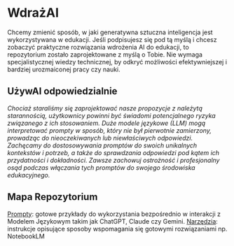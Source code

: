 # WdrażAI
Chcemy zmienić sposób, w jaki generatywna sztuczna inteligencja jest wykorzystywana w edukacji. Jeśli podpisujesz się pod tą myślą i chcesz zobaczyć praktyczne rozwiązania wdrożenia AI do edukacji, to repozytorium zostało zaprojektowane z myślą o Tobie. Nie wymaga specjalistycznej wiedzy technicznej, by odkryć możliwości efektywniejszej i bardziej urozmaiconej pracy czy nauki.

## UżywAI odpowiedzialnie
*Chociaż staraliśmy się zaprojektować nasze propozycje z należytą starannością, użytkownicy powinni być świadomi potencjalnego ryzyka związanego z ich stosowaniem. Duże modele językowe (LLM) mogą interpretować prompty w sposób, który nie był pierwotnie zamierzony, prowadząc do nieoczekiwanych lub niewłaściwych odpowiedzi. Zachęcamy do dostosowywania promptów do swoich unikalnych kontekstów i potrzeb, a także do sprawdzania odpowiedzi pod kątem ich przydatności i dokładności. Zawsze zachowuj ostrożność i profesjonalny osąd podczas włączania tych promptów do swojego środowiska edukacyjnego.*

## Mapa Repozytorium
[Prompty](Prompty.md): gotowe przykłady do wykorzystania bezpośrednio w interakcji z Modelem Językowym takim jak ChatGPT, Claude czy Gemini.
[Narzędzia](Narzedzia.md): instrukcje opisujące sposoby wspomagania się gotowymi rozwiązaniami np. NotebookLM
